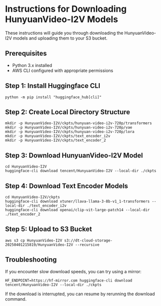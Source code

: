 # Instructions for Downloading HunyuanVideo-I2V Models

These instructions will guide you through downloading the HunyuanVideo-I2V models and uploading them to your S3 bucket.

## Prerequisites
- Python 3.x installed
- AWS CLI configured with appropriate permissions

## Step 1: Install Huggingface CLI
```shell
python -m pip install "huggingface_hub[cli]"
```

## Step 2: Create Local Directory Structure
```shell
mkdir -p HunyuanVideo-I2V/ckpts/hunyuan-video-i2v-720p/transformers
mkdir -p HunyuanVideo-I2V/ckpts/hunyuan-video-i2v-720p/vae
mkdir -p HunyuanVideo-I2V/ckpts/hunyuan-video-i2v-720p/lora
mkdir -p HunyuanVideo-I2V/ckpts/text_encoder_i2v
mkdir -p HunyuanVideo-I2V/ckpts/text_encoder_2
```

## Step 3: Download HunyuanVideo-I2V Model
```shell
cd HunyuanVideo-I2V
huggingface-cli download tencent/HunyuanVideo-I2V --local-dir ./ckpts
```

## Step 4: Download Text Encoder Models
```shell
cd HunyuanVideo-I2V/ckpts
huggingface-cli download xtuner/llava-llama-3-8b-v1_1-transformers --local-dir ./text_encoder_i2v
huggingface-cli download openai/clip-vit-large-patch14 --local-dir ./text_encoder_2
```

## Step 5: Upload to S3 Bucket
```shell
aws s3 cp HunyuanVideo-I2V s3://dt-cloud-storage-20250401215819/HunyuanVideo-I2V --recursive
```

## Troubleshooting
If you encounter slow download speeds, you can try using a mirror:
```shell
HF_ENDPOINT=https://hf-mirror.com huggingface-cli download tencent/HunyuanVideo-I2V --local-dir ./ckpts
```

If the download is interrupted, you can resume by rerunning the download command.
